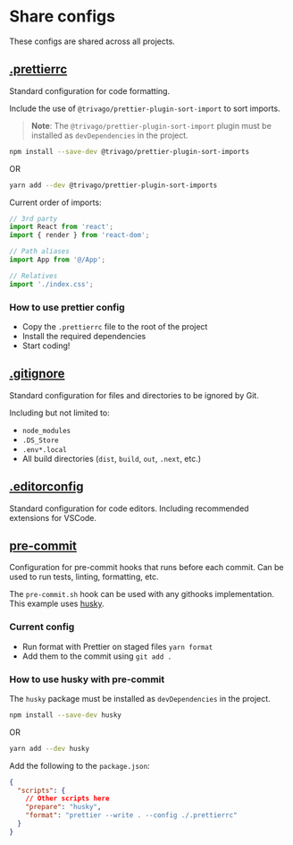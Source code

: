 # Share configs

These configs are shared across all projects.

## [.prettierrc](https://prettier.io/)

Standard configuration for code formatting.

Include the use of `@trivago/prettier-plugin-sort-import` to sort imports.

> **Note**: The `@trivago/prettier-plugin-sort-import` plugin must be installed as `devDependencies` in the project.

```bash
npm install --save-dev @trivago/prettier-plugin-sort-imports
```

OR

```bash
yarn add --dev @trivago/prettier-plugin-sort-imports
```

Current order of imports:

```javascript
// 3rd party
import React from 'react';
import { render } from 'react-dom';

// Path aliases
import App from '@/App';

// Relatives
import './index.css';
```

### How to use prettier config

- Copy the `.prettierrc` file to the root of the project
- Install the required dependencies
- Start coding!

## [.gitignore](https://git-scm.com/docs/gitignore)

Standard configuration for files and directories to be ignored by Git.

Including but not limited to:

- `node_modules`
- `.DS_Store`
- `.env*.local`
- All build directories (`dist`, `build`, `out`, `.next`, etc.)

## [.editorconfig](https://editorconfig.org/)

Standard configuration for code editors. Including recommended extensions for VSCode.

## [pre-commit](https://pre-commit.com/)

Configuration for pre-commit hooks that runs before each commit. Can be used to run tests, linting, formatting, etc.

The `pre-commit.sh` hook can be used with any githooks implementation. This example uses [husky](https://typicode.github.io/husky/).

### Current config

- Run format with Prettier on staged files `yarn format`
- Add them to the commit using `git add .`

### How to use husky with pre-commit

The `husky` package must be installed as `devDependencies` in the project.

```bash
npm install --save-dev husky
```

OR

```bash
yarn add --dev husky
```

Add the following to the `package.json`:

```json
{
  "scripts": {
    // Other scripts here
    "prepare": "husky",
    "format": "prettier --write . --config ./.prettierrc"
  }
}
```
